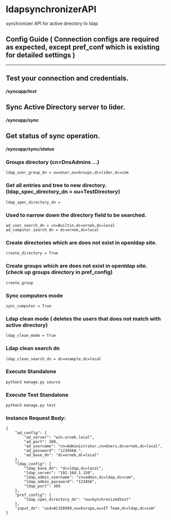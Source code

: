 # ldapsynchronizerAPI
synchronizer API for active directory to ldap


## Config Guide ( Connection configs are required as expected, except pref_conf which is existing for detailed settings )

-----------------------------------------------------

## Test your connection and credentials.
##### /syncapp/test

## Sync Active Directory server to lider.
##### /syncapp/sync

## Get status of sync operation.
##### /syncapp/sync/status


### Groups directory (cn=DnsAdmins ...)
``` ldap_user_group_dn = ou=User,ou=Groups,dc=lider,dc=com ```


### Get all entries and tree to new directory. (ldap_spec_directory_dn = ou=TestDirectory)
``` ldap_spec_directory_dn = ```


### Used to narrow down the directory field to be searched.
```
ad_user_search_dn = cn=Builtin,dc=ornek,dc=local
ad_computer_search_dn = dc=ornek,dc=local
```


### Create directories which are does not exist in openldap site.
``` create_directory = True ```

### Create groups which are does not exist in openldap site. (check up groups directory in pref_config)
```create_group```

### Sync computers mode
``` sync_computer = True ```

### Ldap clean mode ( deletes the users that does not match with active directory)
``` ldap_clean_mode = True ```

### Ldap clean search dn
``` ldap_clean_search_dn = dc=example,dc=local ```

### Execute Standalone
``` python3 manage.py source ```

### Execute Test Standalone
``` python3 manage.py test ```

### Instance Request Body:
```
{
    "ad_config": {
        "ad_server": "win.ornek.local",
        "ad_port": 389,
        "ad_username": "cn=Administrator,cn=Users,dc=ornek,dc=local",
        "ad_password": "123456A.",
        "ad_base_dn": "dc=ornek,dc=local"
    },
    "ldap_config": {
        "ldap_base_dn": "dc=ldap,dc=local",
        "ldap_server": "192.168.1.150",
        "ldap_admin_username": "cn=admin,dc=ldap,dc=com",
        "ldap_admin_password": "123456",
        "ldap_port": 389
    },
    "pref_config": {
        "ldap_spec_directory_dn": "ou=Synchronizedtest"
    },
    "input_dn": "uid=AC150589,ou=Europa,ou=IT Team,dc=ldap,dc=com"
}
```
